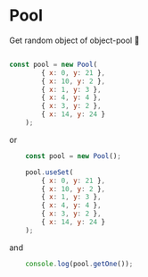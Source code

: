 # Pool
Get random object of object-pool 🌟

```javascript

const pool = new Pool(
        { x: 0, y: 21 },
        { x: 10, y: 2 },
        { x: 1, y: 3 },
        { x: 4, y: 4 },
        { x: 3, y: 2 },
        { x: 14, y: 24 }
    );

```

or

```javascript
    const pool = new Pool();

    pool.useSet(
        { x: 0, y: 21 },
        { x: 10, y: 2 },
        { x: 1, y: 3 },
        { x: 4, y: 4 },
        { x: 3, y: 2 },
        { x: 14, y: 24 }
    );
```

and 

```javascript
    console.log(pool.getOne());
```